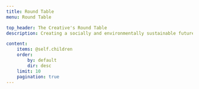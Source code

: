 ```yaml
---
title: Round Table
menu: Round Table

top_header: The Creative's Round Table
description: Creating a socially and environmentally sustainable future.

content:
    items: @self.children
    order:
        by: default
        dir: desc
    limit: 10
    pagination: true
---
```

